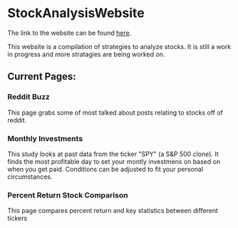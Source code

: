 # StockAnalysisWebsite

The link to the website can be found [here](https://share.streamlit.io/jacob-pv/stockanalysiswebsite/main/main.py).

This website is a compilation of strategies to analyze stocks. It is still a work in progress and more stratagies are being worked on.

## Current Pages:

### Reddit Buzz
This page grabs some of most talked about posts relating to stocks off of reddit.

### Monthly Investments
This study looks at past data from the ticker "SPY" (a S&P 500 clone). It finds the most profitable day to set your montly investmens on based on when you get paid. Conditions can be adjusted to fit your personal circumstances.

### Percent Return Stock Comparison
This page compares percent return and key statistics between different tickers
